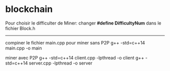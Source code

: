 # blockchain
Pour choisir le difficulter de Miner:
changer **#define DifficultyNum** dans le fichier Block.h

-------------------------------------------------------------
compiner le fichier main.cpp pour miner sans P2P
g++ -std=c++14 main.cpp -o main


miner avec P2P
g++ -std=c++14 client.cpp -lpthread -o client
g++ -std=c++14 server.cpp -lpthread -o server


